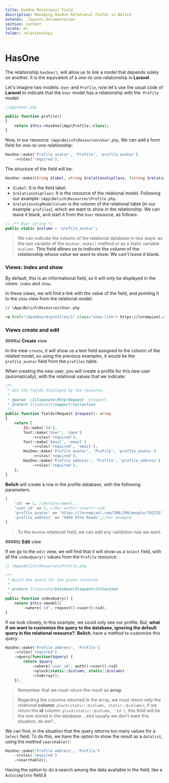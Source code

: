 ```yaml
---
title: HasOne Relational Field
description: Managing HasOne Relational Fields in Belich
extends: _layouts.documentation
section: content
locate: en
folder: relationships
---
```


# HasOne

The relationship `hasOne()`, will allow us to link a model that depends solely on another. It is the equivalent of a *one-to-one* relationship in **Laravel**.

Let's imagine two models: `User` and `Profile`, now let's use the usual code of **Laravel** to indicate that the `User` model has a relationship with the` Profile` model:

```php
//app\User.php

public function profile() 
{
    return $this->hasOne(\App\Profile::class);
}
```

Now, in our resource: `\App\Belich\Resources\User.php`, We can add a form field for *one-to-one* relationship:

```php
HasOne::make('Profile avatar', 'Profile', 'profile_avatar')
    ->rules('required'),
```

The structure of the field will be:

```php
HasOne::make(string $label, string $relationshipClass, ?string $relationshipModelColumn = null),
```

- `$label`: It is the field label.
- `$relationshipClass`: It is the resource of the relational model. Following our example: `\App\Belich\Resources\Profile.php`.
- `$relationshipModelColumn` is the column of the relational table (in our example: `profiles`), which we want to show in the relationship. We can leave it blank, and start it from the `User` resource, as follows:

```php
// /** @var string */
public static $column = 'profile_avatar';
```

>We can indicate the column of the relational database in two ways: as the last variable of the `HasOne::make()` method or as a static variable `$column`. **This field allows us to indicate the column of the relationship whose value we want to show. We can't leave it blank.**

### Views: **index** and **show**

By default, this is an informational field, so it will only be displayed in the views: `index` and `show`. 

In these views, we will find a link with the value of the field, and pointing it to the `show` view from the relational model:

```html
// \App\Belich\Resources\User.php

<a href="/dashboard/profiles/1" class="show-link"> https://lorempixel.com/200/200/people/?82133</a>
```

### Views **create** and **edit**

####a) **Create** view

In the view `create`, it will show us a text field assigned to the column of the related model, so using the previous examples, it would be the `profile_avatar` field from the `profiles` table.

When creating the new user, you will create a profile for this new user (automatically), with the relational values that we indicate:

```php
/**
 * Get the fields displayed by the resource.
 *
 * @param  \Illuminate\Http\Request  $request
 * @return Illuminate\Support\Collection
 */
public function fields(Request $request): array
{
    return [
        ID::make('Id'),
        Text::make('User', 'name')
            ->rules('required'),
        Text::make('Email', 'email')
            ->rules('required', 'email'),
        HasOne::make('Profile avatar', 'Profile', 'profile_avatar')
            ->rules('required'),
        HasOne::make('Profile address', 'Profile', 'profile_address')
            ->rules('required'),
    ];
}
```

**Belich** will create a row in the profile database, with the following parameters:

```php
[
    'id' => 1, //Autoincrement...
    'user_id' => 1, //Our auth()->user()->id
    'profile_avatar' => 'https://lorempixel.com/200/200/people/?82133',//For example
    'profile_address' => '9469 Etha Roads',//For example
]
```

>To the `HasOne` relational field, we can add any validation rule we want.

####b) **Edit** view

If we go to the `edit` view, we will find that it will show us a `Select` field, with all the `indexQuery()` values from the `Profile` resource:

```php
// \App\Belich\Resources\Profile.php

/**
 * Build the query for the given resource.
 *
 * @return Illuminate\Database\Eloquent\Collection
 */
public function indexQuery() {
    return $this->model()
        ->where('id', request()->user()->id);
}
```

If we look closely, in this example, we could only see our profile. But, **what if we want to customize the query to the database, ignoring the default query in the relational resource?**. **Belich**, have a method to customize this query:

```php
HasOne::make('Profile address', 'Profile')
    ->rules('required')
    ->query(function($query) {
        return $query
            ->where('user_id', auth()->user()->id)
            ->pluck(static::$column, static::$column)
            ->toArray();
    }),
```

> Remember that we must return the result as **array**. 

> Regarding the columns returned in the array, we must return only the relational **column**: `pluck(static::$column, static::$column)`, if we return the **id** column: `pluck(static::$column, 'id')`, this field will be the one stored in the database... and usually we don't want this situation, do we?...

We can find, in the situation that the query returns too many values for a `Select` field. To do this, we have the option to show the result as a `datalist`, using the method `searchable()`:

```php
HasOne::make('Profile address', 'Profile')
    ->rules('required')
    ->searchable(),
```

Having the option to do a search among the data available in the field, like a `Autocomplete` field.å
